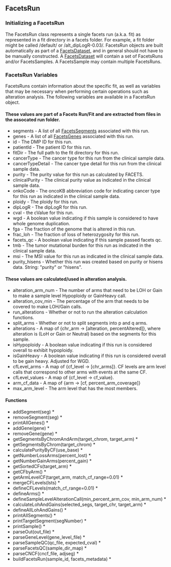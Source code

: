 ## FacetsRun

### Initializing a FacetsRun

The FacetsRun class represents a single facets run (a.k.a. fit) as represented in a fit directory in a facets folder.
For example, a fit folder might be called /default/ or /alt_dipLogR-0.03/.
FacetsRun objects are built automatically as part of a [FacetsDataset](FacetsDataset.md), and in general should not have to be manually constructed.
A [FacetsDataset](FacetsDataset.md) will contain a set of FacetsRuns and/or FacetsSamples. A FacetsSample may contain multiple FacetsRuns.

### FacetsRun Variables
FacetsRuns contain information about the specific fit, as well as variables that may be necessary when performing
certain operations such as alteration analysis.  The following variables are available in a FacetsRun object.  

#### These values are part of a Facets Run/Fit and are extracted from files in the assocated run folder.
* segments - A list of all [FacetsSegments](FacetsSegment.md) associated with this run.
* genes - A list of all [FacetsGenes](FacetsGene.md) associated with this run.
* id - The DMP ID for this run.
* patientId - The patient ID for this run.
* fitDir - The full path to the fit directory for this run.
* cancerType - The cancer type for this run from the clinical sample data.
* cancerTypeDetail - The cancer type detail for this run from the clinical sample data.
* purity - The purity value for this run as calculated by FACETS.
* clinicalPurity - The clinical purity value as indicated in the clinical sample data.
* onkoCode - The oncoKB abbreviation code for indicating cancer type for this run as indicated in the clinical sample data.
* ploidy - The ploidy for this run.
* dipLogR - The dipLogR for this run.
* cval - the cValue for this run.
* wgd - A boolean value indicating if this sample is considered to have whole genome duplication.
* fga - The fraction of the genome that is altered in this run.
* frac_loh - The fraction of loss of heterozygosity for this run.
* facets_qc - A boolean value indicating if this sample passed facets qc.
* tmb - The tumor mutational burden for this run as indicated in the clinical sample data.
* msi - The MSI value for this run as indicated in the clinical sample data.
* purity_hisens - Whether this run was created based on purity or hisens data.  String: "purity" or "hisens".

#### These values are calculated/used in alteration analysis.
* alteration_arm_num - The number of arms that need to be LOH or Gain to make a sample level Hypoploidy or GainHeavy call.
* alteration_cov_min - The percentage of the arm that needs to be covered to make LOH/Gain calls.
* run_alterations - Whether or not to run the alteration calculation functions.
* split_arms - Whether or not to split segments into p and q arms.
* alterations - A map of {chr_arm -> [alteration, percentAltered]}, where alteration is (LoH or Gain or Neutral) based on the segments for this sample.
* isHypoploidy - A boolean value indicating if this run is considered overall to exhibit hypoploidy.
* isGainHeavy - A boolean value indicating if this run is considered overall to be gain heavy. Adjusted for WGD.
* cfLevel_arms - A map of {cf_level -> [chr_arms]}. CF levels are arm level calls that correspond to other arms with events at the same CF.
* cfLevel_values - A map of {cf_level -> cf_value}.
* arm_cf_data - A map of {arm -> [cf, percent_arm_coverage]}
* max_arm_level - The arm level that has the most members.

#### Functions
* addSegment(seg)
  * 
* removeSegment(seg)
  * 
* printAllGenes()
  *
* addGene(gene)
  *
* removeGene(gene)
  *
* getSegmentsByChromAndArm(target_chrom, target_arm)
  *
* getSegmentsByChrom(target_chrom)
  *
* calculatePurityByCF(use_base)
  *
* getNumberLossArms(percent_lost)
  *
* getNumberGainArms(percent_gain)
  *
* getSortedCFs(target_arm)
  *
* getCFbyArm()
  *
* getArmLevelCF(target_arm, match_cf_range=0.01)
  *
* mergeCFLevels(lsts)
  *
* defineCFLevels(match_cf_range=0.01)
  *
* defineArms()
  *
* defineSampleLevelAlterationCall(min_percent_arm_cov, min_arm_num)
  *
* calculateLohAndGains(selected_segs, target_chr, target_arm)
  *
* defineAllLohAndGains()
  *
* printAllSegments()
  *
* printTargetSegment(segNumber)
  *
* printSample()
  *
* parseOut(out_file)
  *
* parseGeneLevel(gene_level_file)
  *
* parseSampleQC(qc_file, expected_cval)
  *
* parseFacetsQC(sample_dir_map)
  *
* parseCNCF(cncf_file, adjseg)
  *
* buildFacetsRun(sample_id, facets_metadata)
  *

